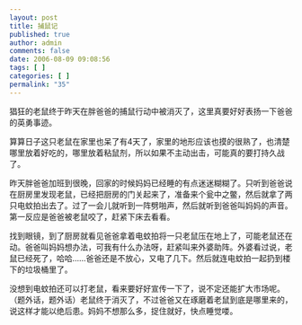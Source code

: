 ```yaml
---
layout: post
title: 捕鼠记
published: true
author: admin
comments: false
date: 2006-08-09 09:08:56
tags: [ ]
categories: [ ]
permalink: "35"
---
```

猖狂的老鼠终于昨天在胖爸爸的捕鼠行动中被消灭了，这里真要好好表扬一下爸爸的英勇事迹。


  


算算日子这只老鼠在家里也呆了有4天了，家里的地形应该也摸的很熟了，也清楚哪里放着好吃的，哪里放着粘鼠剂，所以如果不主动出击，可能真的要打持久战了。


  


昨天胖爸爸加班到很晚，回家的时候妈妈已经睡的有点迷迷糊糊了。只听到爸爸说在厨房里发现老鼠，已经把厨房的门关起来了，准备来个瓮中之鳖，然后就拿了两只电蚊拍出去了。过了一会儿就听到一阵劈啪声，然后就听到爸爸叫妈妈的声音。第一反应是爸爸被老鼠咬了，赶紧下床去看看。


  


找到眼镜，到了厨房就看见爸爸拿着电蚊拍将一只老鼠压在地上了，可能老鼠还在动。爸爸叫妈妈想办法，可我有什么办法呀，赶紧叫来外婆助阵。外婆看过说，老鼠已经死了，哈哈……爸爸还是不放心，又电了几下。然后就连电蚊拍一起扔到楼下的垃圾桶里了。


  


没想到电蚊拍还可以打老鼠，看来要好好宣传一下了，说不定还能扩大市场呢。（题外话，题外话）老鼠终于消灭了，不过爸爸又在琢磨着老鼠到底是哪里来的，说这样才能以绝后患。妈妈不想那么多，捉住就好，快点睡觉喽。